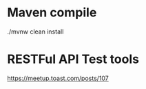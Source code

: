 Maven compile
==============
./mvnw clean install

RESTFul API Test tools
==============
https://meetup.toast.com/posts/107

